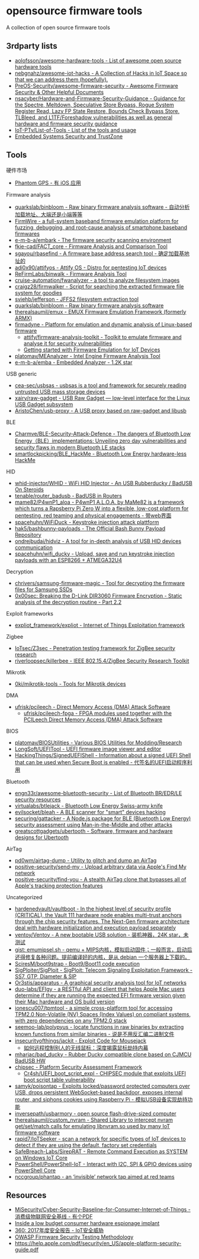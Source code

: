 # opensource firmware tools

A collection of open source firmware tools

## 3rdparty lists

* [aolofsson/awesome-hardware-tools - List of awesome open source hardware tools](https://github.com/aolofsson/awesome-hardware-tools)
* [nebgnahz/awesome-iot-hacks - A Collection of Hacks in IoT Space so that we can address them (hopefully).](https://github.com/nebgnahz/awesome-iot-hacks)
* [PreOS-Security/awesome-firmware-security - Awesome Firmware Security & Other Helpful Documents](https://github.com/PreOS-Security/awesome-firmware-security)
* [nsacyber/Hardware-and-Firmware-Security-Guidance - Guidance for the Spectre, Meltdown, Speculative Store Bypass, Rogue System Register Read, Lazy FP State Restore, Bounds Check Bypass Store, TLBleed, and L1TF/Foreshadow vulnerabilities as well as general hardware and firmware security guidance](https://github.com/nsacyber/Hardware-and-Firmware-Security-Guidance)
* [IoT-PTv/List-of-Tools - List of the tools and usage](https://github.com/IoT-PTv/List-of-Tools)
* [Embedded Systems Security and TrustZone](https://embeddedsecurity.io/)

## Tools

硬件市场

* [Phantom GPS - 有 iOS 应用](http://phantomgps.com/)

Firmware analysis

* [quarkslab/binbloom - Raw binary firmware analysis software - 自动分析加载地址、大端还是小端等等](https://github.com/quarkslab/binbloom)
* [FirmWire - a full-system baseband firmware emulation platform for fuzzing, debugging, and root-cause analysis of smartphone baseband firmwares](https://github.com/FirmWire/FirmWire)
* [e-m-b-a/embark - The firmware security scanning environment](https://github.com/e-m-b-a/embark)
* [fkie-cad/FACT_core - Firmware Analysis and Comparison Tool](https://github.com/fkie-cad/FACT_core)
* [sgayou/rbasefind - A firmware base address search tool - 确定加载基地址的](https://github.com/sgayou/rbasefind)
* [adi0x90/attifyos - Attify OS - Distro for pentesting IoT devices](https://github.com/adi0x90/attifyos/)
* [ReFirmLabs/binwalk - Firmware Analysis Tool](https://github.com/ReFirmLabs/binwalk)
* [cruise-automation/fwanalyzer - a tool to analyze filesystem images](https://github.com/cruise-automation/fwanalyzer)
* [craigz28/firmwalker - Script for searching the extracted firmware file system for goodies](https://github.com/craigz28/firmwalker)
* [sviehb/jefferson - JFFS2 filesystem extraction tool](https://github.com/sviehb/jefferson)
* [quarkslab/binbloom - Raw binary firmware analysis software](https://github.com/quarkslab/binbloom)
* [therealsaumil/emux - EMUX Firmware Emulation Framework (formerly ARMX)](https://github.com/therealsaumil/emux)
* [firmadyne - Platform for emulation and dynamic analysis of Linux-based firmware](https://github.com/firmadyne/firmadyne)
  * [attify/firmware-analysis-toolkit - Toolkit to emulate firmware and analyse it for security vulnerabilities](https://github.com/attify/firmware-analysis-toolkit)
  * [Getting started with Firmware Emulation for IoT Devices](https://blog.attify.com/getting-started-with-firmware-emulation/)
* [platomav/MEAnalyzer - Intel Engine Firmware Analysis Tool](https://github.com/platomav/MEAnalyzer)
* [e-m-b-a/emba - Embedded Analyzer - 1.2K star](https://github.com/e-m-b-a/emba)

USB generic

* [cea-sec/usbsas - usbsas is a tool and framework for securely reading untrusted USB mass storage devices](https://github.com/cea-sec/usbsas)
* [xairy/raw-gadget - USB Raw Gadget — low-level interface for the Linux USB Gadget subsystem](https://github.com/xairy/raw-gadget)
* [AristoChen/usb-proxy - A USB proxy based on raw-gadget and libusb](https://github.com/AristoChen/usb-proxy)

BLE

* [Charmve/BLE-Security-Attack-Defence - The dangers of Bluetooth Low Energy（BLE）implementations: Unveiling zero day vulnerabilities and security flaws in modern Bluetooth LE stacks](https://github.com/Charmve/BLE-Security-Attack-Defence)
* [smartlockpicking/BLE_HackMe - Bluetooth Low Energy hardware-less HackMe](https://github.com/smartlockpicking/BLE_HackMe)

HID

* [whid-injector/WHID - WiFi HID Injector - An USB Rubberducky / BadUSB On Steroids](https://github.com/whid-injector/WHID)
* [tenable/router_badusb - BadUSB in Routers](https://github.com/tenable/router_badusb)
* [mame82/P4wnP1_aloa - P4wnP1 A.L.O.A. by MaMe82 is a framework which turns a Rapsberry Pi Zero W into a flexible, low-cost platform for pentesting, red teaming and physical engagements - 带web界面](https://github.com/mame82/P4wnP1_aloa)
* [spacehuhn/WiFiDuck - Keystroke injection attack plattform](https://github.com/spacehuhn/WiFiDuck)
* [hak5/bashbunny-payloads - The Official Bash Bunny Payload Repository](https://github.com/hak5/bashbunny-payloads)
* [ondrejbudai/hidviz - A tool for in-depth analysis of USB HID devices communication](https://github.com/ondrejbudai/hidviz)
* [spacehuhn/wifi_ducky - Upload, save and run keystroke injection payloads with an ESP8266 + ATMEGA32U4](https://github.com/spacehuhn/wifi_ducky)

Decryption

* [chrivers/samsung-firmware-magic - Tool for decrypting the firmware files for Samsung SSDs](https://github.com/chrivers/samsung-firmware-magic)
* [0x00sec: Breaking the D-Link DIR3060 Firmware Encryption - Static analysis of the decryption routine - Part 2.2](https://0x00sec.org/t/breaking-the-d-link-dir3060-firmware-encryption-static-analysis-of-the-decryption-routine-part-2-2/22260)

Exploit frameworks

* [expliot_framework/expliot - Internet of Things Exploitation framework](https://gitlab.com/expliot_framework/expliot)

Zigbee

* [IoTsec/Z3sec - Penetration testing framework for ZigBee security research](https://github.com/IoTsec/Z3sec)
* [riverloopsec/killerbee - IEEE 802.15.4/ZigBee Security Research Toolkit](https://github.com/riverloopsec/killerbee)

Mikrotik

* [0ki/mikrotik-tools - Tools for Mikrotik devices](https://github.com/0ki/mikrotik-tools)

DMA

* [ufrisk/pcileech - Direct Memory Access (DMA) Attack Software](https://github.com/ufrisk/pcileech/)
  * [ufrisk/pcileech-fpga - FPGA modules used together with the PCILeech Direct Memory Access (DMA) Attack Software](https://github.com/ufrisk/pcileech-fpga)

BIOS

* [platomav/BIOSUtilities - Various BIOS Utilities for Modding/Research](https://github.com/platomav/BIOSUtilities)
* [LongSoft/UEFITool - UEFI firmware image viewer and editor](https://github.com/LongSoft/UEFITool)
* [HackingThings/SignedUEFIShell - Information about a signed UEFI Shell that can be used when Secure Boot is enabled - 代签名的UEFI启动程序利用](https://github.com/HackingThings/SignedUEFIShell)

Bluetooth

* [engn33r/awesome-bluetooth-security - List of Bluetooth BR/EDR/LE security resources](https://github.com/engn33r/awesome-bluetooth-security)
* [virtualabs/btlejack - Bluetooth Low Energy Swiss-army knife](https://github.com/virtualabs/btlejack)
* [evilsocket/bleah - A BLE scanner for "smart" devices hacking](https://github.com/evilsocket/bleah)
* [securing/gattacker - A Node.js package for BLE (Bluetooth Low Energy) security assessment using Man-in-the-Middle and other attacks](https://github.com/securing/gattacker)
* [greatscottgadgets/ubertooth - Software, firmware and hardware designs for Ubertooth](https://github.com/greatscottgadgets/ubertooth)

AirTag

* [pd0wm/airtag-dump - Utility to glitch and dump an AirTag](https://github.com/pd0wm/airtag-dump)
* [positive-security/send-my - Upload arbitrary data via Apple's Find My network](https://github.com/positive-security/send-my)
* [positive-security/find-you - A stealth AirTag clone that bypasses all of Apple's tracking protection features](https://github.com/positive-security/find-you)

Uncategorized

* [hardenedvault/vaultboot - In the highest level of security profile (CRITICAL), the Vault 111 hardware node enables multi-trust anchors through the chip security features. The Next-Gen firmware architecture deal with hardware initialization and execution payload separately](https://github.com/hardenedvault/vaultboot)
* [ventoy/Ventoy - A new bootable USB solution - 装机神器，24K star，未测试](https://github.com/ventoy/Ventoy)
* [gist: emumipsel.sh - qemu + MIPS内核，模拟启动固件；一般而言，启动后还得修复各种问题。提前编译好的内核，是从 debian 一个服务器上下载的。](https://gist.github.com/CaledoniaProject/63de05140a96b595cee02b1ce03f24e2)
* [SciresM/boot9strap - Boot9/Boot11 code execution](https://github.com/SciresM/boot9strap)
* [SigPloiter/SigPloit - SigPloit: Telecom Signaling Exploitation Framework - SS7, GTP, Diameter & SIP](https://github.com/SigPloiter/SigPloit)
* [Or3stis/apparatus - A graphical security analysis tool for IoT networks](https://github.com/Or3stis/apparatus)
* [duo-labs/EFIgy - a RESTful API and client that helps Apple Mac users determine if they are running the expected EFI firmware version given their Mac hardware and OS build version](https://github.com/duo-labs/EFIgy)
* [ionescu007/tpmtool - a simple cross-platform tool for accessing TPM2.0 Non-Volatile (NV) Spaces (Index Values) on compliant systems, with zero dependencies on any TPM2.0 stack](https://github.com/ionescu007/tpmtool)
* [seemoo-lab/polypyus - locate functions in raw binaries by extracting known functions from similar binaries - 说是不用反汇编二进制文件](https://github.com/seemoo-lab/polypyus)
* [insecurityofthings/jackit - Exploit Code for Mousejack](https://github.com/insecurityofthings/jackit)
  * [如何远程控制别人的无线鼠标：深度揭露鼠标劫持内幕](https://www.anquanke.com/post/id/86784)
* [mharjac/bad_ducky - Rubber Ducky compatible clone based on CJMCU BadUSB HW](https://github.com/mharjac/bad_ducky)
* [chipsec - Platform Security Assessment Framework](https://github.com/chipsec/chipsec)
  * [Cr4sh/UEFI_boot_script_expl - CHIPSEC module that exploits UEFI boot script table vulnerability](https://github.com/Cr4sh/UEFI_boot_script_expl)
* [samyk/poisontap - Exploits locked/password protected computers over USB, drops persistent WebSocket-based backdoor, exposes internal router, and siphons cookies using Raspberry Pi - 模拟USB设备实现劫持功能](https://github.com/samyk/poisontap)
* [inversepath/usbarmory - open source flash-drive-sized computer](https://github.com/inversepath/usbarmory)
* [therealsaumil/custom_nvram - Shared Library to intercept nvram get/set/match calls for emulating libnvram.so used by many IoT firmware software](https://github.com/therealsaumil/custom_nvram)
* [rapid7/IoTSeeker - scan a network for specific types of IoT devices to detect if they are using the default, factory set credentials](https://github.com/rapid7/IoTSeeker)
* [SafeBreach-Labs/SirepRAT - Remote Command Execution as SYSTEM on Windows IoT Core](https://github.com/SafeBreach-Labs/SirepRAT)
* [PowerShell/PowerShell-IoT - Interact with I2C, SPI & GPIO devices using PowerShell Core](https://github.com/PowerShell/PowerShell-IoT)
* [nccgroup/phantap - an ‘invisible’ network tap aimed at red teams](https://github.com/nccgroup/phantap)

## Resources

* [MiSecurity/Cyber-Security-Baseline-for-Consumer-Internet-of-Things - 消费级物联网安全基线 - 有个PDF](https://github.com/MiSecurity/Cyber-Security-Baseline-for-Consumer-Internet-of-Things)
* [Inside a low budget consumer hardware espionage implant](https://ha.cking.ch/s8_data_line_locator/)
* [360: 2017年度安全报告 - IoT安全威胁](https://cert.360.cn/report/detail?id=e4542a6c69e6b21b35b60659297acbd3)
* [OWASP Firmware Security Testing Methodology](https://scriptingxss.gitbook.io/firmware-security-testing-methodology/)
* https://help.apple.com/pdf/security/en_US/apple-platform-security-guide.pdf
